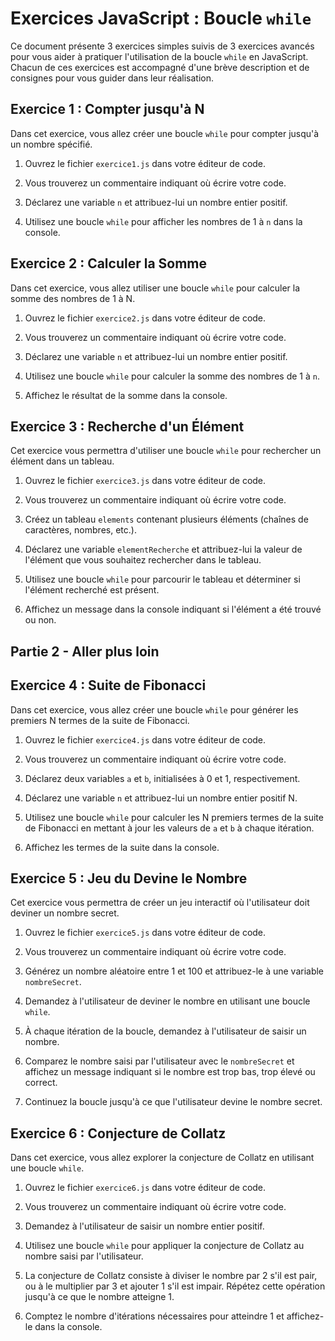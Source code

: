 # Exercices JavaScript : Boucle `while`

Ce document présente 3 exercices simples suivis de 3 exercices avancés pour vous aider à pratiquer l'utilisation de la boucle `while` en JavaScript. Chacun de ces exercices est accompagné d'une brève description et de consignes pour vous guider dans leur réalisation.

## Exercice 1 : Compter jusqu'à N

Dans cet exercice, vous allez créer une boucle `while` pour compter jusqu'à un nombre spécifié.

1. Ouvrez le fichier `exercice1.js` dans votre éditeur de code.

2. Vous trouverez un commentaire indiquant où écrire votre code.

3. Déclarez une variable `n` et attribuez-lui un nombre entier positif.

4. Utilisez une boucle `while` pour afficher les nombres de 1 à `n` dans la console.

## Exercice 2 : Calculer la Somme

Dans cet exercice, vous allez utiliser une boucle `while` pour calculer la somme des nombres de 1 à N.

1. Ouvrez le fichier `exercice2.js` dans votre éditeur de code.

2. Vous trouverez un commentaire indiquant où écrire votre code.

3. Déclarez une variable `n` et attribuez-lui un nombre entier positif.

4. Utilisez une boucle `while` pour calculer la somme des nombres de 1 à `n`.

5. Affichez le résultat de la somme dans la console.

## Exercice 3 : Recherche d'un Élément

Cet exercice vous permettra d'utiliser une boucle `while` pour rechercher un élément dans un tableau.

1. Ouvrez le fichier `exercice3.js` dans votre éditeur de code.

2. Vous trouverez un commentaire indiquant où écrire votre code.

3. Créez un tableau `elements` contenant plusieurs éléments (chaînes de caractères, nombres, etc.).

4. Déclarez une variable `elementRecherche` et attribuez-lui la valeur de l'élément que vous souhaitez rechercher dans le tableau.

5. Utilisez une boucle `while` pour parcourir le tableau et déterminer si l'élément recherché est présent.

6. Affichez un message dans la console indiquant si l'élément a été trouvé ou non.





## Partie 2 - Aller plus loin

## Exercice 4 : Suite de Fibonacci

Dans cet exercice, vous allez créer une boucle `while` pour générer les premiers N termes de la suite de Fibonacci.

1. Ouvrez le fichier `exercice4.js` dans votre éditeur de code.

2. Vous trouverez un commentaire indiquant où écrire votre code.

3. Déclarez deux variables `a` et `b`, initialisées à 0 et 1, respectivement.

4. Déclarez une variable `n` et attribuez-lui un nombre entier positif N.

5. Utilisez une boucle `while` pour calculer les N premiers termes de la suite de Fibonacci en mettant à jour les valeurs de `a` et `b` à chaque itération.

6. Affichez les termes de la suite dans la console.

## Exercice 5 : Jeu du Devine le Nombre

Cet exercice vous permettra de créer un jeu interactif où l'utilisateur doit deviner un nombre secret.

1. Ouvrez le fichier `exercice5.js` dans votre éditeur de code.

2. Vous trouverez un commentaire indiquant où écrire votre code.

3. Générez un nombre aléatoire entre 1 et 100 et attribuez-le à une variable `nombreSecret`.

4. Demandez à l'utilisateur de deviner le nombre en utilisant une boucle `while`.

5. À chaque itération de la boucle, demandez à l'utilisateur de saisir un nombre.

6. Comparez le nombre saisi par l'utilisateur avec le `nombreSecret` et affichez un message indiquant si le nombre est trop bas, trop élevé ou correct.

7. Continuez la boucle jusqu'à ce que l'utilisateur devine le nombre secret.

## Exercice 6 : Conjecture de Collatz

Dans cet exercice, vous allez explorer la conjecture de Collatz en utilisant une boucle `while`.

1. Ouvrez le fichier `exercice6.js` dans votre éditeur de code.

2. Vous trouverez un commentaire indiquant où écrire votre code.

3. Demandez à l'utilisateur de saisir un nombre entier positif.

4. Utilisez une boucle `while` pour appliquer la conjecture de Collatz au nombre saisi par l'utilisateur.

5. La conjecture de Collatz consiste à diviser le nombre par 2 s'il est pair, ou à le multiplier par 3 et ajouter 1 s'il est impair. Répétez cette opération jusqu'à ce que le nombre atteigne 1.

6. Comptez le nombre d'itérations nécessaires pour atteindre 1 et affichez-le dans la console.